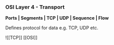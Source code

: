 ### OSI Layer 4 - Transport
**Ports | Segments | TCP | UDP | Sequence | Flow**

Defines protocol for data e.g. TCP, UDP etc.

![[TCP]]
[[OSI]]
